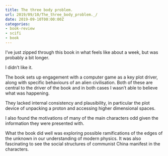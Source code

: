```yaml
---
title: The three body problem. 
url: 2019/09/10/The_three_body_problem._/
date: 2019-09-10T00:00:00Z
categories:
- book-review
- scifi
- book
---
```


I’ve just zipped through this book in what feels like about a week, but was probably a bit longer. 

I didn’t like it. 

The book sets up engagement with a computer game as a key plot driver, along with specific behaviours of an alien civilisation. Both of these are central to the driver of the book and in both cases I wasn’t able to believe what was happening. 

They lacked internal consistency and plausibility, in particular the plot device of unpacking a proton and accessing higher dimensional spaces. 

I also found the motivations of many of the main characters odd given the information they were presented with. 

What the book did well was exploring possible ramifications of the edges of the unknown in our understanding of modern physics. It was also fascinating to see the social structures of communist China manifest in the characters. 
